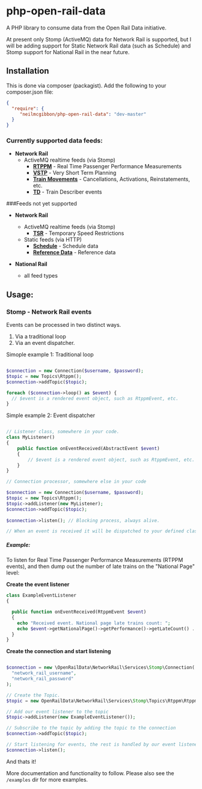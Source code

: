 # php-open-rail-data

A PHP library to consume data from the Open Rail Data initiative.

At present only Stomp (ActiveMQ) data for Network Rail is supported, but I will be adding support for Static Network Rail data (such as Schedule) and Stomp support for National Rail in the near future.

## Installation
This is done via composer (packagist). Add the following to your composer.json file:
```json
{
  "require": {
     "neilmcgibbon/php-open-rail-data": "dev-master"
  }
}
```

### Currently supported data feeds:

- **Network Rail**
	- ActiveMQ realtime feeds (via Stomp)
  		- [**RTPPM**](http://nrodwiki.rockshore.net/index.php/RTPPM) - Real Time Passenger Performance Measurements 
		- [**VSTP**](http://nrodwiki.rockshore.net/index.php/VSTP) - Very Short Term Planning
		- [**Train Movements**](http://nrodwiki.rockshore.net/index.php/Train_Movements) - Cancellations, Activations, Reinstatements, etc.
		- [**TD**](http://nrodwiki.rockshore.net/index.php/TD) - Train Describer events

###Feeds not yet supported

- **Network Rail**
	- ActiveMQ realtime feeds (via Stomp)
  		- [**TSR**](http://nrodwiki.rockshore.net/index.php/TSR) - Temporary Speed Restrictions
  	- Static feeds (via HTTP)
  		- [**Schedule**](http://nrodwiki.rockshore.net/index.php/SCHEDULE) - Schedule data
    	- [**Reference Data**](http://nrodwiki.rockshore.net/index.php/Reference_Data) - Reference data
    
- **National Rail**   
	- all feed types


## Usage:

### Stomp - Network Rail events

Events can be processed in two distinct ways.
 
 1. Via a traditional loop
 2. Via an event dispatcher.
 
Simople example 1: Traditional loop

```php

$connection = new Connection($username, $password);
$topic = new Topics\Rtppm();
$connection->addTopic($topic);

foreach ($connection->loop() as $event) {
  // $event is a rendered event object, such as RtppmEvent, etc.
}
```

Simple example 2: Event dispatcher

```php

// Listener class, somewhere in your code.
class MyListener() 
{
	public function onEventReceived(AbstractEvent $event) 
	{
		// $event is a rendered event object, such as RtppmEvent, etc.
	}
}

// Connection processor, somewhere else in your code

$connection = new Connection($username, $password);
$topic = new Topics\Rtppm();
$topic->addListener(new MyListener);
$connection->addTopic($topic);
 
$connection->listen(); // Blocking process, always alive.

// When an event is received it will be dispatched to your defined class.


```

##### Example:

To listen for Real Time Passenger Performance Measurements (RTPPM events), and then dump out the number of late trains on the "National Page" level:

**Create the event listener**
```php
class ExampleEventListener
{

  public function onEventReceived(RtppmEvent $event)
  {
    echo "Received event. National page late trains count: ";
    echo $event->getNationalPage()->getPerformance()->getLateCount() . PHP_EOL;
  }
}
``` 

**Create the connection and start listening**
```php

$connection = new \OpenRailData\NetworkRail\Services\Stomp\Connection(
  "network_rail_username",
  "network_rail_password"
);

// Create the Topic.
$topic = new OpenRailData\NetworkRail\Services\Stomp\Topics\Rtppm\Rtppm();

// Add our event listener to the topic
$topic->addListener(new ExampleEventListener());

// Subscribe to the topic by adding the topic to the connection
$connection->addTopic($topic);

// Start listening for events, the rest is handled by our event listener :-)
$connection->listen();
```

And thats it!

More documentation and functionality to follow.  Please also see the `/examples` dir for more examples.

